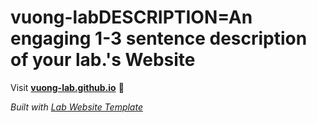 
# vuong-labDESCRIPTION=An engaging 1-3 sentence description of your lab.'s Website

Visit **[vuong-lab.github.io](https://vuong-lab.github.io)** 🚀

_Built with [Lab Website Template](https://greene-lab.gitbook.io/lab-website-template-docs)_
